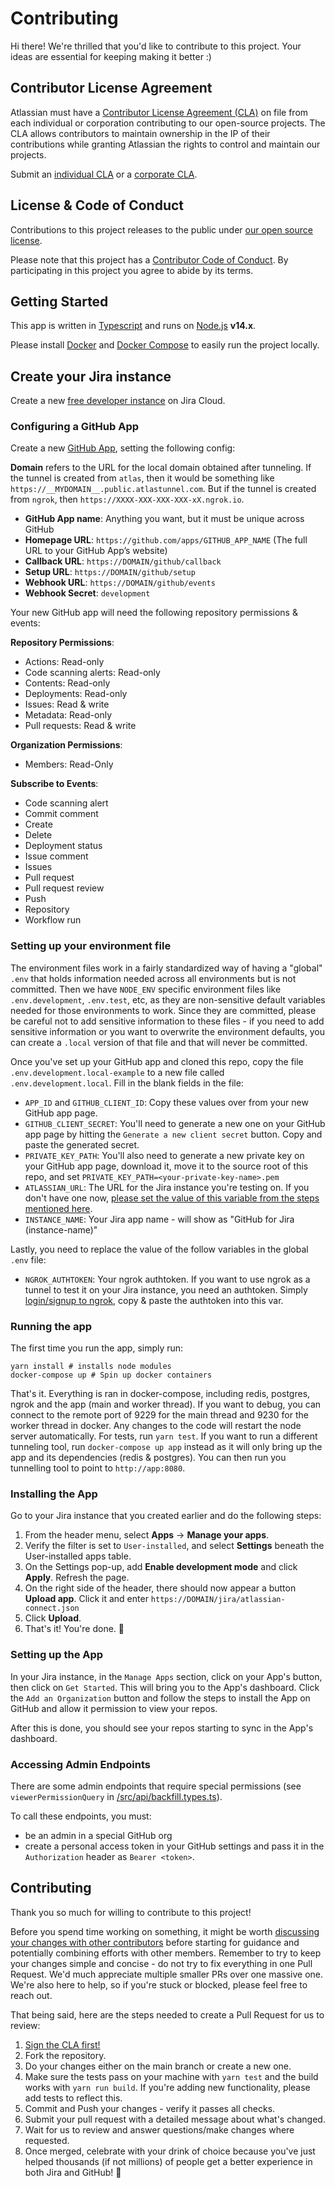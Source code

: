 # Contributing

Hi there! We're thrilled that you'd like to contribute to this project. Your ideas are essential for keeping making it better :)

## Contributor License Agreement

Atlassian must have a [Contributor License Agreement (CLA)](https://opensource.atlassian.com/cla) on file from each individual or corporation contributing to our open-source projects. The CLA allows contributors to maintain ownership in the IP of their contributions while granting Atlassian the rights to control and maintain our projects.

Submit an [individual CLA](https://opensource.atlassian.com/individual) or a [corporate CLA](https://opensource.atlassian.com/corporate).

## License & Code of Conduct

Contributions to this project releases to the public under [our open source license](LICENSE).

Please note that this project has a [Contributor Code of Conduct](CODE_OF_CONDUCT.md). By participating in this project you agree to abide by its terms.

## Getting Started

This app is written in [Typescript](https://www.typescriptlang.org/) and runs on [Node.js](https://nodejs.org/) **v14.x**. 

Please install [Docker](https://www.docker.com/get-started) and [Docker Compose](https://docs.docker.com/compose/install/) to easily run the project locally.

## Create your Jira instance

Create a new [free developer instance](https://developer.atlassian.com/platform/marketplace/getting-started/#free-developer-instances-to-build-and-test-your-app) on Jira Cloud.

### Configuring a GitHub App

Create a new [GitHub App](https://github.com/settings/apps), setting the following config:

**Domain** refers to the URL for the local domain obtained after tunneling. If the tunnel is created from `atlas`, then it would be something like `https://__MYDOMAIN__.public.atlastunnel.com`. But if the tunnel is created from `ngrok`, then `https://XXXX-XXX-XXX-XXX-xX.ngrok.io`.

- **GitHub App name**: Anything you want, but it must be unique across GitHub
- **Homepage URL**: `https://github.com/apps/GITHUB_APP_NAME` (The full URL to your GitHub App’s website)
- **Callback URL**: `https://DOMAIN/github/callback`
- **Setup URL**: `https://DOMAIN/github/setup`
- **Webhook URL**: `https://DOMAIN/github/events`
- **Webhook Secret**: `development`

Your new GitHub app will need the following repository permissions & events:

**Repository Permissions**:
+ Actions: Read-only
+ Code scanning alerts: Read-only
+ Contents: Read-only
+ Deployments: Read-only
+ Issues: Read & write
+ Metadata: Read-only
+ Pull requests: Read & write

**Organization Permissions**:
+ Members: Read-Only

**Subscribe to Events**:
+ Code scanning alert
+ Commit comment
+ Create
+ Delete
+ Deployment status
+ Issue comment
+ Issues
+ Pull request
+ Pull request review
+ Push
+ Repository
+ Workflow run

### Setting up your environment file

The environment files work in a fairly standardized way of having a "global" `.env` that holds information needed across all environments but is not committed. Then we have `NODE_ENV` specific environment files like `.env.development`, `.env.test`, etc, as they are non-sensitive default variables needed for those environments to work.  Since they are committed, please be careful not to add sensitive information to these files - if you need to add sensitive information or you want to overwrite the environment defaults, you can create a `.local` version of that file and that will never be committed. 

Once you've set up your GitHub app and cloned this repo, copy the file `.env.development.local-example` to a new file called `.env.development.local`.  Fill in the blank fields in the file:

+ `APP_ID` and `GITHUB_CLIENT_ID`: Copy these values over from your new GitHub app page.
+ `GITHUB_CLIENT_SECRET`: You'll need to generate a new one on your GitHub app page by hitting the `Generate a new client secret` button. Copy and paste the generated secret.
+ `PRIVATE_KEY_PATH`: You'll also need to generate a new private key on your GitHub app page, download it, move it to the source root of this repo, and set `PRIVATE_KEY_PATH=<your-private-key-name>.pem`
+ `ATLASSIAN_URL`: The URL for the Jira instance you're testing on. If you don't have one now, [please set the value of this variable from the steps mentioned here](#create-your-jira-instance).
+ `INSTANCE_NAME`: Your Jira app name - will show as "GitHub for Jira (instance-name)"

Lastly, you need to replace the value of the follow variables in the global `.env` file:

+ `NGROK_AUTHTOKEN`: Your ngrok authtoken.  If you want to use ngrok as a tunnel to test it on your Jira instance, you need an authtoken. Simply [login/signup to ngrok](https://dashboard.ngrok.com/get-started/setup), copy & paste the authtoken into this var.

### Running the app

The first time you run the app, simply run:

```
yarn install # installs node modules
docker-compose up # Spin up docker containers
```

That's it.  Everything is ran in docker-compose, including redis, postgres, ngrok and the app (main and worker thread).
If you want to debug, you can connect to the remote port of 9229 for the main thread and 9230 for the worker thread in docker.  Any changes to the code will restart the node server automatically.
For tests, run `yarn test`.
If you want to run a different tunneling tool, run `docker-compose up app` instead as it will only bring up the app and its dependencies (redis & postgres).  You can then run you tunnelling tool to point to `http://app:8080`.

### Installing the App

Go to your Jira instance that you created earlier and do the following steps:
1. From the header menu, select **Apps** -> **Manage your apps**.
1. Verify the filter is set to `User-installed`, and select **Settings** beneath the User-installed apps table.
1. On the Settings pop-up, add **Enable development mode** and click **Apply**. Refresh the page.
1. On the right side of the header, there should now appear a button **Upload app**. Click it and enter `https://DOMAIN/jira/atlassian-connect.json`
1. Click **Upload**.
1. That's it! You're done. :tada:

### Setting up the App

In your Jira instance, in the `Manage Apps` section, click on your App's button, then click on `Get Started`.  This will bring you to the App's dashboard.  Click the `Add an Organization` button and follow the steps to install the App on GitHub and allow it permission to view your repos.

After this is done, you should see your repos starting to sync in the App's dashboard.

### Accessing Admin Endpoints

There are some admin endpoints that require special permissions (see `viewerPermissionQuery` in [/src/api/backfill.types.ts](/src/routes/api/index.ts)).

To call these endpoints, you must:

* be an admin in a special GitHub org
* create a personal access token in your GitHub settings and pass it in the `Authorization` header as `Bearer <token>`.

## Contributing

Thank you so much for willing to contribute to this project!  

Before you spend time working on something, it might be worth [discussing your changes with other contributors](https://github.com/atlassian/github-for-jira/discussions) before starting for guidance and potentially combining efforts with other members.  Remember to try to keep your changes simple and concise - do not try to fix everything in one Pull Request.  We'd much appreciate multiple smaller PRs over one massive one. We're also here to help, so if you're stuck or blocked, please feel free to reach out.

That being said, here are the steps needed to create a Pull Request for us to review:

1. [Sign the CLA first!](#contributor-license-agreement)
1. Fork the repository.
1. Do your changes either on the main branch or create a new one.
1. Make sure the tests pass on your machine with `yarn test` and the build works with `yarn run build`.  If you're adding new functionality, please add tests to reflect this.
1. Commit and Push your changes - verify it passes all checks.
1. Submit your pull request with a detailed message about what's changed.
1. Wait for us to review and answer questions/make changes where requested.
1. Once merged, celebrate with your drink of choice because you've just helped thousands (if not millions) of people get a better experience in both Jira and GitHub! :beers:
